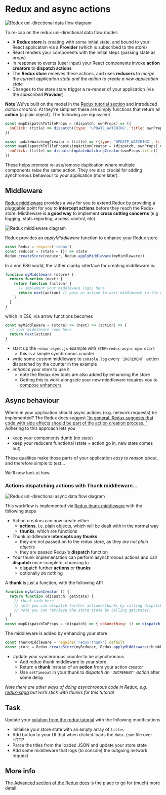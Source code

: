# Redux and async actions

![Redux uni-directional data flow diagram](https://rawgit.com/crosslandwa/react-redux-primer/master/redux-async/ReduxUnidirectionalActionCreator2.svg)

To re-cap on the redux uni-directional data flow model:
- A **Redux store** is creating with some initial state, and bound to your React application via a **Provider** (which is subscribed to the store)
- React renders your components with the initial steps (passing state as props)
- In response to events (user input) your React components invoke **action creators** to **dispatch actions**
- The **Redux store** receives these actions, and uses **reducers** to *merge the current application state and the action to create a new application state*
- Changes to the store stare trigger a re-render of your application (via the *subscribed* **Provider**)

**Note**
We've built on the model in the [Redux tutorial section](../redux#redux-uni-directional-flow) and introduced *action creators*. At they're simplest these are simply functions that return an **action** (a plain object). The following are equivalent
```javascript
const mapDispatchToTileProps = (dispatch, ownProps) => ({
  onClick: (title) => dispatch({type: 'UPDATE_WATCHING', title: ownProps.title})
})

const updateWatchingCreator = (title) => ({type: 'UPDATE_WATCHING', title: title})
const mapDispatchToTilePropsUsingActionCreator = (dispatch, ownProps) => ({
  onClick: (title) => dispatch(updateWatchingCreator(ownProps.title))
})
```
These helps promote re-use/remove duplication where multiple components raise the same action. They are also crucial for adding aynchronous behaviour to your application (more later).

## Middleware

[Redux middleware](http://redux.js.org/docs/advanced/Middleware.html) provides a way for you to extend Redux by providing a pluggable point for you to **intercept actions** before they reach the Redux store. Middleware is **a good way** to implement **cross cutting concerns** (e.g. logging, stats reporting, access control, etc)

![Redux middleware diagram](https://rawgit.com/crosslandwa/react-redux-primer/master/redux-async/ReduxUnidirectionalMiddleware.svg)

Redux provides an *applyMiddleware* function to enhance your Redux store
```javascript
const Redux = require('redux')
const reducer = (state = {}) => state
Redux.createStore(reducer, Redux.applyMiddleware(myMiddleware))
```
In a non ES6 world, the rather clunky interface for creating middleware is:
```javascript
function myMiddleware (store) {
  return function (next) {
    return function (action) {
      // implement your middleware logic here
      return next(action) // pass on action to next middleware in the chain (or the Redux store)
    }
  }
}
```

which in ES6, via arrow functions becomes
```javascript
const myMiddleware = (store) => (next) => (action) => {
  // your middleware code here
  return next(action)
}
```

- start up the `redux-async.js` example with `STEP=redux-async npm start`
  - this is a simple synchronous counter
- write some custom middleware to `console.log` every `'INCREMENT'` action dispatched by the counter in the example
- *enhance your store* to use it
  - note the Redux dev tools are also added by enhancing the store
  - Getting this to work alongside your new middleware requires you to [compose enhancers](https://github.com/zalmoxisus/redux-devtools-extension#12-advanced-store-setup)

## Async behaviour

Where in your application should async actions (e.g. network requests) be implemented? The Redux docs suggest ["in general, Redux suggests that code with side effects should be part of the action creation process. "](http://redux.js.org/docs/faq/Actions.html#how-can-i-represent-side-effects-such-as-ajax-calls-why-do-we-need-things-like-action-creators-thunks-and-middleware-to-do-async-behavior). Adhering to this approach lets you
- keep your components dumb (no state)
- keep your reducers functional (state + action go in, new state comes out)

These qualities make those parts of your application *easy to reason about*, and therefore simple to test...

We'll now look at how

### Actions dispatching actions with Thunk middleware...

![Redux uni-directional async data flow diagram](https://rawgit.com/crosslandwa/react-redux-primer/master/redux-async/ReduxUnidirectionalAsyncAction2.svg)

This workflow is implemented via [Redux thunk middleware](https://github.com/gaearon/redux-thunk) with the following steps
- Action creators can now create either
  - **actions**, i.e. plain objects, which will be dealt with in the normal way
  - **thunks**, which are functions
- Thunk middleware **intercepts any thunks**
  - they are not passed on to the redux store, as they *are not plain objects*
  - they are passed Redux's **dispatch** function
- Your thunk implementation can perform asynchronous actions and call **dispatch** once complete, choosing to
  - dispatch further **actions** or **thunks**
  - optionally do nothing

A **thunk** is just a function, with the following API
```javascript
function myActionCreator () {
  return function (dispatch, getState) {
    // thunk code here
    // note you can dispatch further actions/thunks by calling dispatch()
    // note you can retrieve the store state by calling getState()
  }
}
const mapDispatchToProps = (dispatch) => { doSomething: () => dispatch(myActionCreator()) }
```

The middleware is added by enhancing your store
```javascript
const thunkMiddleware = require('redux-thunk').default
const store = Redux.createStore(myReducer, Redux.applyMiddleware(thunkMiddleware))
```

- Update your synchronous counter to be asynchronous
  - Add redux-thunk middleware to your store
  - Return a **thunk** instead of an **action** from your action creator
  - Use `setTimeout` in your thunk to *dispatch an `'INCREMENT'` action* after some delay

*Note there are other ways of doing asynchronous code in Redux, e.g. [redux-saga](https://redux-saga.js.org/) but we'll stick with thunks for this tutorial*

## Task

Update your [solution from the redux tutorial](../redux#final-task) with the following modifications
- Initialise your store state with an empty array of `titles`
- Add button to your UI that when clicked loads the `data.json` file over HTTP
- Parse the titles from the loaded JSON and update your store state
- Add some middleware that logs (to console) the outgoing network request

## More info

The [Advanced section of the Redux docs](http://redux.js.org/docs/advanced/) is the place to go for (much) more detail
